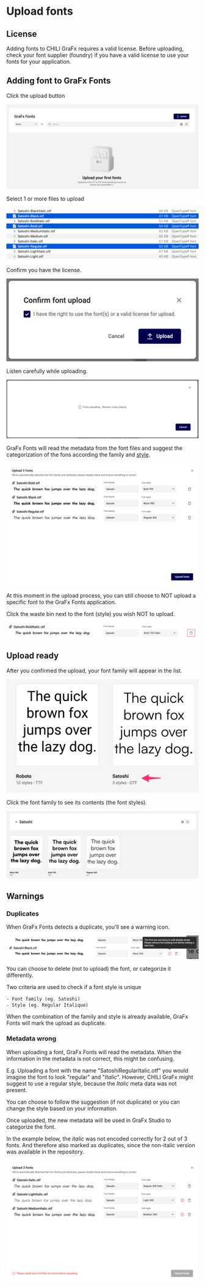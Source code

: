 # Upload fonts

## License

Adding fonts to CHILI GraFx requires a valid license. Before uploading, check your font supplier (foundry) if you have a valid license to use your fonts for your application.

## Adding font to GraFx Fonts

Click the upload button

![appscreen](uploadbutton.png)

Select 1 or more files to upload

![appscreen](selectfiles.png)

Confirm you have the license.

![appscreen](confirmlicense.png)

Listen carefully while uploading.

![appscreen](elevator.png)

GraFx Fonts will read the metadata from the font files and suggest the categorization of the fons according the family and [style](https://en.wikipedia.org/wiki/Font#Characteristics).

![appscreen](confirmstyles.png)

At this moment in the upload process, you can still choose to NOT upload a specific font to the GraFx Fonts application.

Click the waste bin next to the font (style) you wish NOT to upload.

![appscreen](wastebin.png)

## Upload ready

After you confirmed the upload, your font family will appear in the list.

![appscreen](result2.png)

Click the font family to see its contents (the font styles).

![appscreen](harry.png)


## Warnings

### Duplicates

When GraFx Fonts detects a duplicate, you'll see a warning icon.

![appscreen](error.png)

You can choose to delete (not to upload) the font, or categorize it differently.

Two criteria are used to check if a font style is unique

	- Font family (eg. Satoshi)
	- Style (eg. Regular Italique)
	
When the combination of the family and style is already available, GraFx Fonts will mark the upload as duplicate.

### Metadata wrong

When uploading a font, GraFx Fonts will read the metadata. When the information in the metadata is not correct, this might be confusing.

E.g. Uploading a font with the name "SatoshiRegularItalic.otf" you would imagine the font to look "regular" and "_Italic_". However, CHILI GraFx might suggest to use a regular style, because the _Italic_ meta data was not present.

You can choose to follow the suggestion (if not duplicate) or you can change the style based on your information.

Once uploaded, the new metadata will be used in GraFx Studio to categorize the font.

In the example below, the _italic_ was not encoded correctly for 2 out of 3 fonts. And therefore also marked as duplicates, since the non-italic version was available in the repository.

![appscreen](wrontmetadata.png)